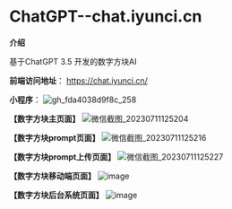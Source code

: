 # ChatGPT--chat.iyunci.cn
**介绍**

基于ChatGPT 3.5 开发的数字方块AI

**前端访问地址**： https://chat.iyunci.cn/

**小程序**：
![gh_fda4038d9f8c_258](https://github.com/jiangwenhuang/ChatGPT/assets/36922629/56acc673-0da2-4b6e-bea7-844de9344038)


**【数字方块主页面】**
![微信截图_20230711125204](https://github.com/jiangwenhuang/ChatGPT/assets/36922629/e018ec89-2702-4ff7-aeb4-de5df5b38265)

**【数字方块prompt页面】**
![微信截图_20230711125216](https://github.com/jiangwenhuang/ChatGPT/assets/36922629/71dd606c-d40c-4d9d-95f3-6c97432820f8)

**【数字方块prompt上传页面】**
![微信截图_20230711125227](https://github.com/jiangwenhuang/ChatGPT/assets/36922629/feb432f8-d625-4184-8128-884e483aa3de)

**【数字方块移动端页面】**
![image](https://github.com/jiangwenhuang/ChatGPT/assets/36922629/02209201-799b-47db-8370-26f353a0d93f)

**【数字方块后台系统页面】**
![image](https://github.com/jiangwenhuang/ChatGPT/assets/36922629/bad17295-cda4-40e7-b379-787be7fb2f48)


